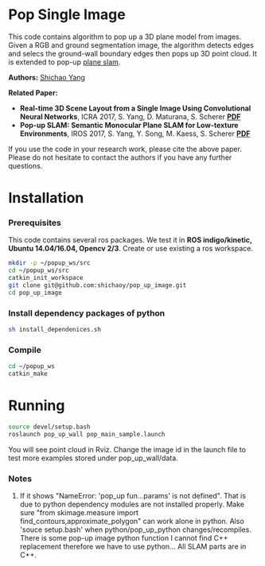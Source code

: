 # Pop Single Image #
This code contains algorithm to pop up a 3D plane model from images. Given a RGB and ground segmentation image, the algorithm detects edges and selecs the ground-wall boundary edges then pops up 3D point cloud. It is extended to pop-up [plane slam](https://github.com/shichaoy/pop_up_slam).

**Authors:** [Shichao Yang](http://www.frc.ri.cmu.edu/~syang/)

**Related Paper:**

* **Real-time 3D Scene Layout from a Single Image Using Convolutional Neural Networks**, ICRA 2017, S. Yang, D. Maturana, S. Scherer  [**PDF**](http://www.frc.ri.cmu.edu/~syang/Publications/icra_2016.pdf)
* **Pop-up SLAM: Semantic Monocular Plane SLAM for Low-texture Environments**, IROS 2017, S. Yang, Y. Song, M. Kaess, S. Scherer [**PDF**](http://www.frc.ri.cmu.edu/~syang/Publications/iros_2016.pdf)

If you use the code in your research work, please cite the above paper. Please do not hesitate to contact the authors if you have any further questions.



# Installation

### Prerequisites
This code contains several ros packages. We test it in **ROS indigo/kinetic, Ubuntu 14.04/16.04, Opencv 2/3**. Create or use existing a ros workspace.
```bash
mkdir -p ~/popup_ws/src
cd ~/popup_ws/src
catkin_init_workspace
git clone git@github.com:shichaoy/pop_up_image.git
cd pop_up_image
```

### Install dependency packages of python
```bash
sh install_dependenices.sh
```

### Compile
```bash
cd ~/popup_ws
catkin_make
```


# Running #
```bash
source devel/setup.bash
roslaunch pop_up_wall pop_main_sample.launch
```
You will see point cloud in Rviz. Change the image id in the launch file to test more examples stored under pop_up_wall/data.

### Notes

1. If it shows "NameError: 'pop_up fun...params' is not defined". That is due to python dependency modules are not installed properly. Make sure "from skimage.measure import find_contours,approximate_polygon" can work alone in python. Also 'souce setup.bash' when python/pop_up_python changes/recompiles.  There is some pop-up image python function I cannot find C++ replacement therefore we have to use python... All SLAM parts are in C++.
